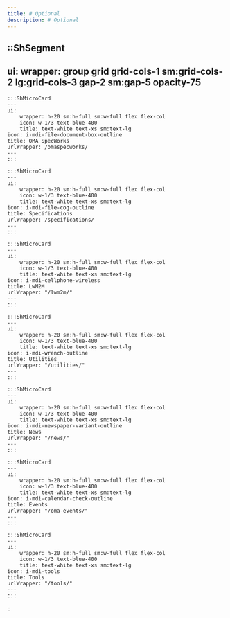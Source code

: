 ```yaml
---
title: # Optional
description: # Optional
---
```


::ShSegment
---
ui:
    wrapper: group grid grid-cols-1 sm:grid-cols-2 lg:grid-cols-3 gap-2 sm:gap-5 opacity-75
---
    :::ShMicroCard
    ---
    ui:
        wrapper: h-20 sm:h-full sm:w-full flex flex-col 
        icon: w-1/3 text-blue-400
        title: text-white text-xs sm:text-lg
    icon: i-mdi-file-document-box-outline
    title: OMA SpecWorks
    urlWrapper: /omaspecworks/
    ---
    :::

    :::ShMicroCard
    ---
    ui:
        wrapper: h-20 sm:h-full sm:w-full flex flex-col
        icon: w-1/3 text-blue-400
        title: text-white text-xs sm:text-lg
    icon: i-mdi-file-cog-outline
    title: Specifications
    urlWrapper: /specifications/
    ---
    :::

    :::ShMicroCard
    ---
    ui:
        wrapper: h-20 sm:h-full sm:w-full flex flex-col
        icon: w-1/3 text-blue-400
        title: text-white text-xs sm:text-lg
    icon: i-mdi-cellphone-wireless
    title: LwM2M
    urlWrapper: "/lwm2m/"
    ---
    :::

    :::ShMicroCard
    ---
    ui:
        wrapper: h-20 sm:h-full sm:w-full flex flex-col
        icon: w-1/3 text-blue-400
        title: text-white text-xs sm:text-lg
    icon: i-mdi-wrench-outline
    title: Utilities
    urlWrapper: "/utilities/"
    ---
    :::

    :::ShMicroCard
    ---
    ui:
        wrapper: h-20 sm:h-full sm:w-full flex flex-col
        icon: w-1/3 text-blue-400
        title: text-white text-xs sm:text-lg
    icon: i-mdi-newspaper-variant-outline
    title: News
    urlWrapper: "/news/"
    ---
    :::

    :::ShMicroCard
    ---
    ui:
        wrapper: h-20 sm:h-full sm:w-full flex flex-col
        icon: w-1/3 text-blue-400
        title: text-white text-xs sm:text-lg
    icon: i-mdi-calendar-check-outline
    title: Events
    urlWrapper: "/oma-events/"
    ---
    :::

    :::ShMicroCard
    ---
    ui:
        wrapper: h-20 sm:h-full sm:w-full flex flex-col
        icon: w-1/3 text-blue-400
        title: text-white text-xs sm:text-lg
    icon: i-mdi-tools
    title: Tools
    urlWrapper: "/tools/"
    ---
    :::
::